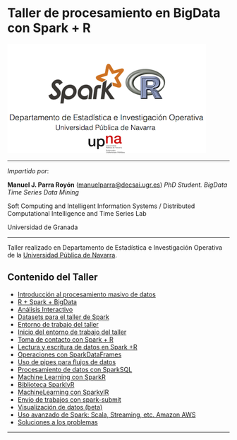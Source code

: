 # Taller de procesamiento en BigData con Spark + R 


![header](./imgs/header.png)

<HR>

*Impartido por*:

**Manuel J. Parra Royón**
 (manuelparra@decsai.ugr.es) 
*PhD Student. BigData Time Series Data Mining*

Soft Computing and Intelligent Information Systems / Distributed Computational Intelligence and Time Series Lab

Universidad de Granada

<HR>

Taller realizado en Departamento de Estadística e Investigación Operativa de la <a href="http://unavarra.com">Universidad Pública de Navarra</a>.

## Contenido del Taller

- [Introducción al procesamiento masivo de datos](./html/01._Procesamiento_masivo_de_datos_con_Hadoop_y_Spark.html)
- [R + Spark + BigData](./html/02._R_Spark_BigData.html)
- [Análisis Interactivo](./html/03._Análisis_interactivo.html)
- [Datasets para el taller de Spark](./html/04._Datasets_del_Taller_de_SparkR.html)
- [Entorno de trabajo del taller](./html/05._Entorno_de_trabajo_del_taller.html)
- [Inicio del entorno de trabajo del taller](./html/06._Inicio_del_entorno_de_trabajo_con_SparkR.html)
- [Toma de contacto con Spark + R](./html/07._Toma_de_contacto_con_SparkR.html)
- [Lectura y escritura de datos en Spark +R](./html/08._Lectura_y_escritura_de_datos_con_SparkR.html)
- [Operaciones con SparkDataFrames](./html/09._Operaciones_con_SparkDataFrames.html)
- [Uso de pipes para flujos de datos](./html/09.1._Uso_de_pipes_para_procesamiento_de_datos_con_magrittr.html)
- [Procesamiento de datos con SparkSQL](./html/10._Procesando_datos_con_SparkSQL.html)
- [Machine Learning con SparkR](./html/11._Machine_Learning_con_SparkR.html)
- [Biblioteca SparklyR](./html/12._Biblioteca_sparklyr.html)
- [MachineLearning con SparkylR](./html/13._Machine_Learning_con_sparklyr.html)
- [Envío de trabajos con spark-submit](./html/14._Enviando_trabajos_con_spark-submit.html)
- [Visualización de datos (beta)](./html/15._Visualización_interactiva_de_datos_con_Zeppelin.html)
- [Uso avanzado de Spark: Scala, Streaming, etc. Amazon AWS](https://github.com/manuparra/starting-bigdata-aws#starting-interactive-bigdata-analytics)
- [Soluciones a los problemas](./html/Soluciones.html)

<HR>

